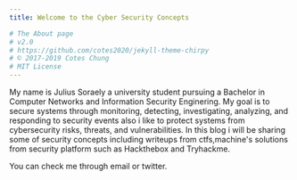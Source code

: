 ```yaml
---
title: Welcome to the Cyber Security Concepts

# The About page
# v2.0
# https://github.com/cotes2020/jekyll-theme-chirpy
# © 2017-2019 Cotes Chung
# MIT License
---
```


My name is Julius Soraely a university student pursuing a Bachelor in Computer Networks and Information Security Enginering. My goal is to secure systems through monitoring, detecting, investigating, analyzing, and responding to security events also i like to  protect systems from cybersecurity risks, threats, and vulnerabilities.
In this blog i will be sharing some of security concepts including writeups from ctfs,machine's solutions from security platform such as Hackthebox and Tryhackme.

You can check me through email or twitter.